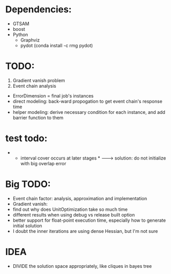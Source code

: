# Dependencies:
- GTSAM
- boost
- Python
    - Graphviz
    - pydot (conda install -c rmg pydot)

# TODO:
1. Gradient vanish problem
3. Event chain analysis
- ErrorDimension = final job's instances
- direct modeling: back-ward propogation to get event chain's response time
- helper modeling: derive necessary condition for each instance, and add barrier function to them

# test todo:

- * interval cover occurs at later stages *
---> solution: do not initialize with big overlap error

# Big TODO:
- Event chain factor: analysis, approximation and implementation
- Gradient vanish:
- find out why does UnitOptimization take so much time
- different results when using debug vs release built option
- better support for float-point execution time, especially how to generate initial solution
- I doubt the inner iterations are using dense Hessian, but I'm not sure

# IDEA
- DIVIDE the solution space appropriately, like cliques in bayes tree